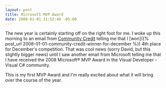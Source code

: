 ```yaml
---
layout: post
title: Microsoft MVP Award
date: 2008-01-01 11:52:40 -05:00
---
```


The new year is certainly starting off on the right foot for me. I woke up this morning to an email from [Community Credit](http://www.community-credit.com/) telling me that I [won]({% post_url 2008-01-01-community-credit-winner-for-december %}) 4th place for December's competition. That was cool news (sorry David, but this slightly bigger news) until I saw another email from Microsoft telling me that I have received the 2008 Microsoft® MVP Award in the Visual Developer - Visual C# community.

This is my first MVP Award and I'm really excited about what it will bring over the course of the year.
